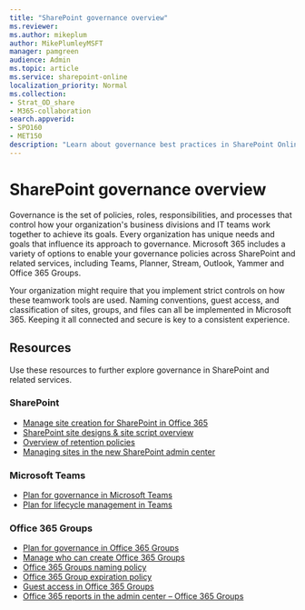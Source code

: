 ```yaml
---
title: "SharePoint governance overview"
ms.reviewer:
ms.author: mikeplum
author: MikePlumleyMSFT
manager: pamgreen
audience: Admin
ms.topic: article
ms.service: sharepoint-online
localization_priority: Normal
ms.collection:  
- Strat_OD_share
- M365-collaboration
search.appverid:
- SPO160
- MET150
description: "Learn about governance best practices in SharePoint Online."
---
```


# SharePoint governance overview

Governance is the set of policies, roles, responsibilities, and processes that control how your organization's business divisions and IT teams work together to achieve its goals. Every organization has unique needs and goals that influence its approach to governance. Microsoft 365 includes a variety of options to enable your governance policies across SharePoint and related services, including Teams, Planner, Stream, Outlook, Yammer and Office 365 Groups.

Your organization might require that you implement strict controls on how these teamwork tools are used. Naming conventions, guest access, and classification of sites, groups, and files can all be implemented in Microsoft 365. Keeping it all connected and secure is key to a consistent experience.

## Resources

Use these resources to further explore governance in SharePoint and related services.

### SharePoint

- [Manage site creation for SharePoint in Office 365](manage-site-creation.md)
- [SharePoint site designs & site script overview](https://docs.microsoft.com/sharepoint/dev/declarative-customization/site-design-overview)
- [Overview of retention policies](https://docs.microsoft.com/microsoft-365/compliance/retention-policies)
- [Managing sites in the new SharePoint admin center](manage-sites-in-new-admin-center.md)

### Microsoft Teams

- [Plan for governance in Microsoft Teams](https://docs.microsoft.com/MicrosoftTeams/teams-adoption-governance-quick-start)
- [Plan for lifecycle management in Teams](https://docs.microsoft.com/MicrosoftTeams/plan-teams-lifecycle)

### Office 365 Groups

- [Plan for governance in Office 365 Groups](https://docs.microsoft.com/office365/admin/create-groups/plan-for-groups-governance)
- [Manage who can create Office 365 Groups](https://docs.microsoft.com/office365/admin/create-groups/manage-creation-of-groups)
- [Office 365 Groups naming policy](https://docs.microsoft.com/office365/admin/create-groups/groups-naming-policy)
- [Office 365 Group expiration policy](https://docs.microsoft.com/office365/admin/create-groups/office-365-groups-expiration-policy)
- [Guest access in Office 365 Groups](https://support.office.com/article/bfc7a840-868f-4fd6-a390-f347bf51aff6)
- [Office 365 reports in the admin center – Office 365 Groups](https://docs.microsoft.com/office365/admin/activity-reports/office-365-groups)

